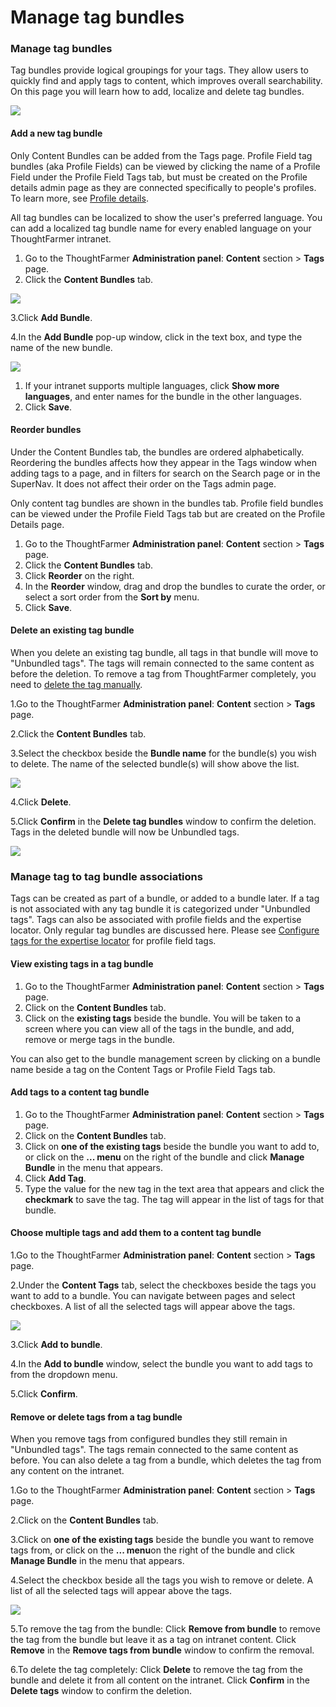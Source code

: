 # Manage tag bundles

### Manage tag bundles <a id="section1"></a>

Tag bundles provide logical groupings for your tags. They allow users to quickly find and apply tags to content, which improves overall searchability. On this page you will learn how to add, localize and delete tag bundles.

![](../../../.gitbook/assets/1%20%28115%29.png)



#### Add a new tag bundle

Only Content Bundles can be added from the Tags page. Profile Field tag bundles \(aka Profile Fields\) can be viewed by clicking the name of a Profile Field under the Profile Field Tags tab, but must be created on the Profile details admin page as they are connected specifically to people's profiles. To learn more, see [Profile details](../untitled-7/).  
  
All tag bundles can be localized to show the user's preferred language. You can add a localized tag bundle name for every enabled language on your ThoughtFarmer intranet.

1. Go to the ThoughtFarmer **Administration panel**: **Content** section &gt; **Tags** page.
2. Click the **Content Bundles** tab.

![](../../../.gitbook/assets/2%20%289%29.png)

3.Click **Add Bundle**.

4.In the **Add Bundle** pop-up window, click in the text box, and type the name of the new bundle.

![](../../../.gitbook/assets/3%20%2841%29.png)



1. If your intranet supports multiple languages, click **Show more languages**, and enter names for the bundle in the other languages.
2. Click **Save**.

#### Reorder bundles

Under the Content Bundles tab, the bundles are ordered alphabetically. Reordering the bundles affects how they appear in the Tags window when adding tags to a page, and in filters for search on the Search page or in the SuperNav. It does not affect their order on the Tags admin page.  
  
Only content tag bundles are shown in the bundles tab. Profile field bundles can be viewed under the Profile Field Tags tab but are created on the Profile Details page.

1. Go to the ThoughtFarmer **Administration panel**: **Content** section &gt; **Tags** page.
2. Click the **Content Bundles** tab.
3. Click **Reorder** on the right.
4. In the **Reorder** window, drag and drop the bundles to curate the order, or select a sort order from the **Sort by** menu.
5. Click **Save**.

#### Delete an existing tag bundle

When you delete an existing tag bundle, all tags in that bundle will move to "Unbundled tags". The tags will remain connected to the same content as before the deletion. To remove a tag from ThoughtFarmer completely, you need to [delete the tag manually](manage-tags.md).

1.Go to the ThoughtFarmer **Administration panel**: **Content** section &gt; **Tags** page.

2.Click the **Content Bundles** tab.

3.Select the checkbox beside the **Bundle name** for the bundle\(s\) you wish to delete. The name of the selected bundle\(s\) will show above the list.

![](../../../.gitbook/assets/4%20%2824%29.png)



4.Click **Delete**.

5.Click **Confirm** in the **Delete tag bundles** window to confirm the deletion. Tags in the deleted bundle will now be Unbundled tags.

![](../../../.gitbook/assets/5%20%2829%29.png)

### Manage tag to tag bundle associations <a id="section3"></a>

Tags can be created as part of a bundle, or added to a bundle later. If a tag is not associated with any tag bundle it is categorized under "Unbundled tags". Tags can also be associated with profile fields and the expertise locator. Only regular tag bundles are discussed here. Please see [Configure tags for the expertise locator](https://community.thoughtfarmer.com/content/106065/configure-tags-for-the-expertise-locator) for profile field tags.

#### View existing tags in a tag bundle

1. Go to the ThoughtFarmer **Administration panel**: **Content** section &gt; **Tags** page.
2. Click on the **Content Bundles** tab.
3. Click on the **existing tags** beside the bundle. You will be taken to a screen where you can view all of the tags in the bundle, and add, remove or merge tags in the bundle.

You can also get to the bundle management screen by clicking on a bundle name beside a tag on the Content Tags or Profile Field Tags tab.

#### Add tags to a content tag bundle

1. Go to the ThoughtFarmer **Administration panel**: **Content** section &gt; **Tags** page.
2. Click on the **Content Bundles** tab.
3. Click on **one of the existing tags** beside the bundle you want to add to, or click on the **... menu** on the right of the bundle and click **Manage Bundle** in the menu that appears.
4. Click **Add Tag**.
5. Type the value for the new tag in the text area that appears and click the **checkmark** to save the tag. The tag will appear in the list of tags for that bundle.

#### Choose multiple tags and add them to a content tag bundle

1.Go to the ThoughtFarmer **Administration panel**: **Content** section &gt; **Tags** page.

2.Under the **Content Tags** tab, select the checkboxes beside the tags you want to add to a bundle. You can navigate between pages and select checkboxes. A list of all the selected tags will appear above the tags.

![](../../../.gitbook/assets/6%20%2812%29.png)



3.Click **Add to bundle**.

4.In the **Add to bundle** window, select the bundle you want to add tags to from the dropdown menu.

5.Click **Confirm**.

#### Remove or delete tags from a tag bundle

When you remove tags from configured bundles they still remain in "Unbundled tags". The tags remain connected to the same content as before. You can also delete a tag from a bundle, which deletes the tag from any content on the intranet.

1.Go to the ThoughtFarmer **Administration panel**: **Content** section &gt; **Tags** page.

2.Click on the **Content Bundles** tab.

3.Click on **one of the existing tags** beside the bundle you want to remove tags from, or click on the **... menu**on the right of the bundle and click **Manage Bundle** in the menu that appears.

4.Select the checkbox beside all the tags you wish to remove or delete.  A list of all the selected tags will appear above the tags.

![](../../../.gitbook/assets/8%20%2810%29.png)

5.To remove the tag from the bundle: Click **Remove from bundle** to remove the tag from the bundle but leave it as a tag on intranet content. Click **Remove** in the **Remove tags from bundle** window to confirm the removal.

6.To delete the tag completely: Click **Delete** to remove the tag from the bundle and delete it from all content on the intranet. Click **Confirm** in the **Delete tags** window to confirm the deletion.

  


